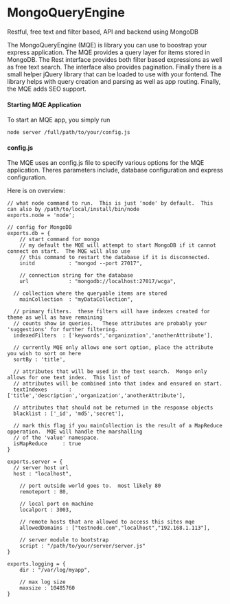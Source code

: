 MongoQueryEngine
================

Restful, free text and filter based, API and backend using MongoDB

The MongoQueryEngine (MQE) is library you can use to boostrap your express application.  The MQE provides a query layer for items stored in MongoDB.  The Rest interface provides both filter based expressions as well as free text search.  The interface also provides pagination.  Finally there is a small helper jQuery library that can be loaded to use with your fontend.  The library helps with query creation and parsing as well as app routing.  Finally, the MQE adds SEO support.

#### Starting MQE Application
To start an MQE app, you simply run
```
node server /full/path/to/your/config.js
```

#### config.js
The MQE uses an config.js file to specify various options for the MQE application.  Theres parameters include, database configuration and express configuration.

Here is on overview:
```
// what node command to run.  This is just 'node' by default.  This can also by /path/to/local/install/bin/node
exports.node = 'node';

// config for MongoDB
exports.db = {
	// start command for mongo
	// my default the MQE will attempt to start MongoDB if it cannot connect on start.  The MQE will also use
	// this command to restart the database if it is disconnected.
	initd           : "mongod --port 27017",

	// connection string for the database
	url             : "mongodb://localhost:27017/wcga",

  // collection where the queryable items are stored
	mainCollection  : "myDataCollection",

  // primary filters.  these filters will have indexes created for theme as well as have remaining 
  // counts show in queries.   These attributes are probably your 'suggestions' for further filtering.
  indexedFilters  : ['keywords','organization','anotherAttribute'],  

  // currently MQE only allows one sort option, place the attribute you wish to sort on here
  sortBy : 'title',
    
  // attributes that will be used in the text search.  Mongo only allows for one text index.  This list of
  // attributes will be combined into that index and ensured on start.
  textIndexes       : ['title','description','organization','anotherAttribute'],

  // attributes that should not be returned in the response objects
  blacklist : ['_id', 'md5','secret'],
  
  // mark this flag if you mainCollection is the result of a MapReduce opperation.  MQE will handle the marshalling
  // of the 'value' namespace.
  isMapReduce     : true
}

exports.server = {
  // server host url
  host : "localhost",
	
	// port outside world goes to.  most likely 80
	remoteport : 80,
	
	// local port on machine
	localport : 3003,
	
	// remote hosts that are allowed to access this sites mqe
	allowedDomains : ["testnode.com","localhost","192.168.1.113"],
	
	// server module to bootstrap
	script : "/path/to/your/server/server.js"
}

exports.logging = {
	dir : "/var/log/myapp",
	
	// max log size
	maxsize : 10485760
}
```
